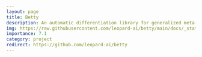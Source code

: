 ```yaml
---
layout: page
title: Betty
description: An automatic differentiation library for generalized meta-learning and multilevel optimization.
img: https://raw.githubusercontent.com/leopard-ai/betty/main/docs/_static/imgs/logo.svg
importance: 7.1
category: project
redirect: https://github.com/leopard-ai/betty
---
```

